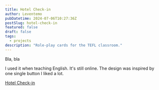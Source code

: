 ```yaml
---
title: Hotel Check-in
author: Leventemo
pubDatetime: 2024-07-06T10:27:36Z
postSlug: hotel-check-in
featured: false
draft: false
tags:
  - projects
description: "Role-play cards for the TEFL classroom."
---
```


Bla, bla

I used it when teaching English. It's still online. The design was inspired by one single button I liked a lot.

[Hotel Check-in](https://chcht.netlify.app/)
